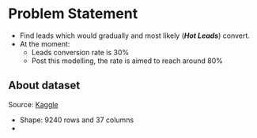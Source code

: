 # Problem Statement
- Find leads which would gradually and most likely (*__Hot Leads__*) convert.
- At the moment: 
    - Leads conversion rate is 30%
    - Post this modelling, the rate is aimed to reach around 80%

## About dataset
Source: [Kaggle](https://www.kaggle.com/datasets/ashydv/leads-dataset?select=Leads.csv)

- Shape: 9240 rows and 37 columns
- 
